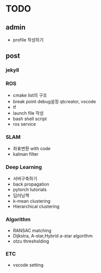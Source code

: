 # TODO

## admin

- profile 작성하기

## post

### jekyll

### ROS

- cmake list의 구조
- break point debug설정 qtcreator, vscode
- tf
- launch file 작성
- bash shell script
- ros service

### SLAM

- 좌표변환 with code
- kalman filter

### Deep Learning

- 서버구축하기
- back propagation
- pytorch tutorials
- 딥러닝책
- k-mean clustering
- Hierarchical clustering

### Algorithm

- RANSAC matching
- Dijkstra, A-star,Hybrid a-star algorithm
- otzu thresholding

### ETC

- vscode setting
